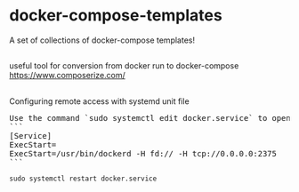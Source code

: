 # docker-compose-templates
A set of collections of docker-compose templates!
##
useful tool for conversion from docker run to docker-compose https://www.composerize.com/
##
Configuring remote access with systemd unit file
<pre>Use the command `sudo systemctl edit docker.service` to open an override file for docker.service in a text editor.
```
[Service]
ExecStart=
ExecStart=/usr/bin/dockerd -H fd:// -H tcp://0.0.0.0:2375
```
</pre>
`sudo systemctl restart docker.service`